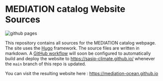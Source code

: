 # MEDIATION catalog Website Sources

![github pages](https://github.com/sasip-climate/sasip-climate.github.io/actions/workflows/build-and-deploy.yaml/badge.svg)

This repository contains all sources for the MEDIATION catalog webpage.
The site uses the [Hugo](https://gohugo.io/) framework.
The source files are written in markdown.
A [GitHub workflow](https://github.com/sasip-climate/sasip-climate.github.io/blob/master/.github/workflows/build-and-deploy.yaml) will soon be configured to automatically build and deploy the website to <https://sasip-climate.github.io/> whenever the `main` branch of this repo is updated.

You can visit the resulting website here : https://mediation-ocean.github.io
